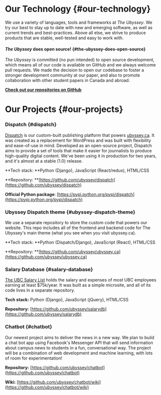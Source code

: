 # Our Technology {#our-technology}

We use a variety of languages, tools and frameworks at _The Ubyssey_. We try our best to stay up to date with new and emerging software, as well as current trends and best-practices. Above all else, we strive to produce products that are stable, well-tested and easy to work with.

#### _The Ubyssey_ does open source! {#the-ubyssey-does-open-source}

_The Ubyssey_ is committed \(no pun intended\) to open source development, which means all of our code is available on GitHub and we always welcome pull requests. We made the decision to open our codebase to foster a stronger development community at our paper, and also to promote collaboration with other student papers in Canada and abroad.

[**Check out our repositories on GitHub**](https://github.com/ubyssey)

# Our Projects {#our-projects}

### Dispatch {#dispatch}

[Dispatch](https://github.com/ubyssey/dispatch) is our custom-built publishing platform that powers [ubyssey.ca](https://www.ubyssey.ca/). It was created as a replacement for WordPress and was built with flexibility and ease-of-use in mind. Developed as an open-source project, Dispatch aims to provide a set of tools that make it easier for journalists to produce high-quality digital content. We've been using it in production for two years, and it's almost at a stable \(1.0\) release.

**Tech stack: **Python \(Django\), JavaScript \(React/redux\), HTML/CSS

**Repository: **[https://github.com/ubyssey/dispatch](https://github.com/ubyssey/dispatch)

**Official Python package**: [https://pypi.python.org/pypi/dispatch](https://pypi.python.org/pypi/dispatch)

### Ubyssey Dispatch theme {#ubyssey-dispatch-theme}

We use a separate repository to store the custom code that powers our website. This repo includes all of the frontend and backend code for The Ubyssey's main theme \(what you see when you visit ubyssey.ca\).

**Tech stack: **Python \(Dispatch/Django\), JavaScript \(React\), HTML/CSS

**Repository: **[https://github.com/ubyssey/ubyssey.ca](https://github.com/ubyssey/ubyssey.ca)

### Salary Database {#salary-database}

[The UBC Salary List](http://www.ubyssey.ca/salaries/) holds the salary and expenses of most UBC employees earning at least $75k/year. It was built as a simple microsite, and all of its code lives in a separate repository.

**Tech stack:** Python \(Django\), JavaScript \(jQuery\), HTML/CSS

**Repository:** [https://github.com/ubyssey/salarydb](https://github.com/ubyssey/salarydb)

### Chatbot {#chatbot}

Our newest project aims to deliver the news in a new way. We plan to build a chat bot app using Facebook's Messenger API that will send information about campus news to students in a fun, conversational way. The project will be a combination of web development and machine learning, with lots of room for experimentation!

**Repository:** [https://github.com/ubyssey/chatbot](https://github.com/ubyssey/chatbot)

**Wiki:** [https://github.com/ubyssey/chatbot/wiki](https://github.com/ubyssey/chatbot/wiki)

